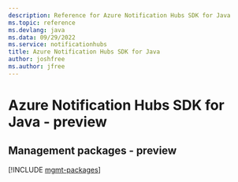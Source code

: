 ```yaml
---
description: Reference for Azure Notification Hubs SDK for Java
ms.topic: reference
ms.devlang: java
ms.data: 09/29/2022
ms.service: notificationhubs
title: Azure Notification Hubs SDK for Java
author: joshfree
ms.author: jfree
---
```

# Azure Notification Hubs SDK for Java - preview

## Management packages - preview
[!INCLUDE [mgmt-packages](notification-hubs-mgmt-index.md)]